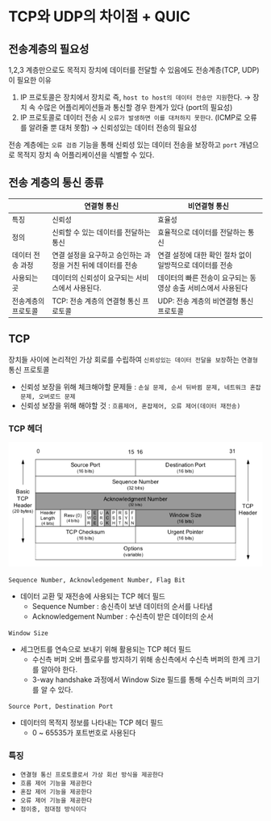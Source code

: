 # TCP와 UDP의 차이점 + QUIC

## 전송계층의 필요성

1,2,3 계층만으로도 목적지 장치에 데이터를 전달할 수 있음에도 전송계층(TCP, UDP)이 필요한 이유

1. IP 프로토콜은 장치에서 장치로 즉, `host to host의 데이터 전송만 지원`한다. → 장치 속 수많은 어플리케이션들과 통신할 경우 한계가 있다 (port의 필요성)
2. IP 프로토콜로 데이터 전송 시 `오류가 발생하면 이를 대처하지 못한다`. (ICMP로 오류를 알려줄 뿐 대처 못함) → 신뢰성있는 데이터 전송의 필요성

전송 계층에는 `오류 검증` 기능을 통해 신뢰성 있는 데이터 전송을 보장하고 `port` 개념으로 목적지 장치 속 어플리케이션을 식별할 수 있다.

## 전송 계층의 통신 종류

|  | 연결형 통신 | 비연결형 통신 |
| --- | --- | --- |
| 특징 | 신뢰성 | 효율성 |
| 정의 | 신뢰할 수 있는 데이터를 전달하는 통신 | 효율적으로 데이터를 전달하는 통신 |
| 데이터 전송 과정 | 연결 설정을 요구하고 승인하는 과정을 거친 뒤에 데이터를 전송 | 연결 설정에 대한 확인 절차 없이 일방적으로 데이터를 전송 |
| 사용되는 곳 | 데이터의 신뢰성이 요구되는 서비스에서 사용된다. | 데이터의 빠른 전송이 요구되는 동영상 송출 서비스에서 사용된다 |
| 전송계층의 프로토콜 | TCP: 전송 계층의 연결형 통신 프로토콜 | UDP: 전송 계층의 비연결형 통신 프로토콜 |

## TCP

장치들 사이에 논리적인 가상 회로를 수립하여 `신뢰성있는 데이터 전달을 보장`하는 `연결형` 통신 프로토콜

- 신뢰성 보장을 위해 체크해야할 문제들 : `손실 문제, 순서 뒤바뀜 문제, 네트워크 혼잡 문제, 오버로드 문제`
- 신뢰성 보장을 위해 해야할 것 : `흐름제어, 혼잡제어, 오류 제어(데이터 재전송)`

### TCP 헤더

![tcpheader.png](TCP%203,%204-w%20bb0c2/tcpheader.png)

`Sequence Number, Acknowledgement Number, Flag Bit`

- 데이터 교환 및 재전송에 사용되는 TCP 헤더 필드
    - Sequence Number : 송신측이 보낸 데이터의 순서를 나타냄
    - Acknowledgement Number : 수신측이 받은 데이터의 순서

`Window Size`

- 세그먼트를 연속으로 보내기 위해 활용되는 TCP 헤더 필드
    - 수신측 버퍼 오버 플로우를 방지하기 위해 송신측에서 수신측 버퍼의 한계 크기를 알아야 한다.
    - 3-way handshake 과정에서 Window Size 필드를 통해 수신측 버퍼의 크기를 알 수 있다.

`Source Port, Destination Port`

- 데이터의 목적지 정보를 나타내는 TCP 헤더 필드
    - 0 ~ 65535가 포트번호로 사용된다

### 특징

- `연결형 통신 프로토콜로서 가상 회선 방식을 제공한다`
- `흐름 제어 기능을 제공한다`
- `혼잡 제어 기능을 제공한다`
- `오류 제어 기능을 제공한다`
- `점이중, 점대점 방식이다`